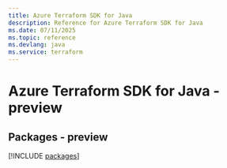 ```yaml
---
title: Azure Terraform SDK for Java
description: Reference for Azure Terraform SDK for Java
ms.date: 07/11/2025
ms.topic: reference
ms.devlang: java
ms.service: terraform
---
```

# Azure Terraform SDK for Java - preview
## Packages - preview
[!INCLUDE [packages](terraform-index.md)]